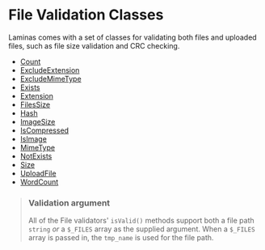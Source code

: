# File Validation Classes

Laminas comes with a set of classes for validating both files and
uploaded files, such as file size validation and CRC checking.

- [Count](count.md)
- [ExcludeExtension](exclude-extension.md)
- [ExcludeMimeType](exclude-mime-type.md)
- [Exists](exists.md)
- [Extension](extension.md)
- [FilesSize](files-size.md)
- [Hash](hash.md)
- [ImageSize](image-size.md)
- [IsCompressed](is-compressed.md)
- [IsImage](is-image.md)
- [MimeType](mime-type.md)
- [NotExists](not-exists.md)
- [Size](size.md)
- [UploadFile](upload-file.md)
- [WordCount](word-count.md)

> ### Validation argument
>
> All of the File validators' `isValid()` methods support both a file path
> `string` *or* a `$_FILES` array as the supplied argument. When a `$_FILES`
> array is passed in, the `tmp_name` is used for the file path.
